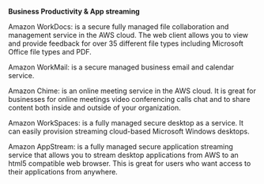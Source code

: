 **Business Productivity & App streaming**

Amazon WorkDocs: is a secure fully managed file collaboration and management service 
in the AWS cloud. The web client allows you to view and provide feedback for over 
35 different file types including Microsoft Office file types and PDF. 

Amazon WorkMail: is a secure managed business email and calendar service. 

Amazon Chime: is an online meeting service in the AWS cloud.
It is great for businesses for online meetings video conferencing calls
chat and to share content both inside and outside of your organization.

Amazon WorkSpaces: is a fully managed secure desktop as a service. It can
easily provision streaming cloud-based Microsoft Windows desktops. 

Amazon AppStream: is a fully managed secure application streaming service that
allows you to stream desktop applications from AWS to an html5 compatible web browser.
This is great for users who want access to their applications from anywhere.